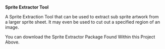 **Sprite Extractor Tool**

A Sprite Extraction Tool that can be used to extract sub sprite artwork from a larger sprite sheet. It may even be used to cut out a specified region of an image.

You can download the Sprite Extractor Package Found Within this Project Above.
